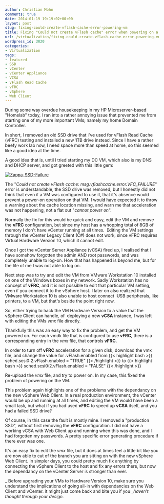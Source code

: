 ```yaml
---
author: Christian Mohn
comments: true
date: 2014-01-19 19:19:02+00:00
layout: post
slug: fixing-could-create-vflash-cache-error-powering-vm
title: Fixing "Could not create vFlash cache" error when powering on a VM
url: /virtualization/fixing-could-create-vflash-cache-error-powering-vm/
wordpress_id: 3020
categories:
- Virtualization
tags:
- featured
- SSD
- vCenter
- vCenter Appliance
- VCSA
- vFlash Read Cache
- vFRC
- vSphere
- Web Client
---
```


During some way overdue housekeeping in my HP Microserver-based "Homelab" today, I ran into a rather annoying issue that prevented me from starting one of my more important VMs; namely my home Domain Controller.

In short, I removed an old SSD drive that I've used for vFlash Read Cache (vFRC) testing and installed a new 1TB drive instead. Since I have a rather beefy work lab now, I need space more than speed at home, so this seemed like a good idea at the time.
<!--more-->

A good idea that is, until I tried starting my DC VM, which also is my DNS and DHCP server, and got greeted with this little gem:

[![Zappa-SSD-Failure](/img/Zappa-SSD-Failure.png)](/img/Zappa-SSD-Failure.png)

The "_Could not create vFlash cache: msg.vflashcache.error.VFC_FAILURE_" error is understandable, the SSD drive was removed, but I honestly did not think that even if a VM was configured to use it, that it's absence would prevent a power-on operation on that VM. I would have expected it to throw a warning about the cache location missing, and warn me that acceleration was not happening, not a flat out "_cannot power on_".

Normally the fix for this would be quick and easy, edit the VM and remove the **vFRC** configuration, but since my host has a whopping total of 8GB of memory I don't have vCenter running at all times.  Editing the VM settings through the vCenter Legacy Client (C#) does not work, since vFRC requires Virtual Hardware Version 10, which it cannot edit.

Once I got the vCenter Server Appliance (vCSA) fired up, I realised that I have somehow forgotten the admin AND root passwords, and was completely unable to log-on. How that has happened is beyond me, but for the life of me I was not able to log on.

Next step was to try and edit the VM from VMware Workstation 10 installed on one of the Windows boxes in my network. Sadly Workstation has no concept of **vFRC**, and it is not possible to edit that particular VM setting, even if you connect it to the vSphere host. I later on also realized that VMware Workstation 10 is also unable to host connect  USB peripherals, like printers, to a VM, but that's beside the point right now.

So, either trying to hack the VM Hardware Version to a value that the vSphere Client can handle, of  deploying a new **vCSA** instance, I was left with editing the VMs _vmx_ file directly.

Thankfully this was an easy way to fix the problem, and get the VM powered on. For each vmdk file that is configured to use **vFRC**, there is a corresponding entry in the _vmx_ file, that controls **vFRC**.

In order to turn off **vFRC** acceleration for a given disk, download the vmx file, and change the value for <device>.vFlash.enabled from
{{< highlight bash >}}
sched.scsi0:2.vFlash.enabled = "TRUE"
{{< /highlight >}}
to
{{< highlight bash >}}
sched.scsi0:2.vFlash.enabled = "FALSE"
{{< /highlight >}}

Re-upload the _vmx_ file, and try to power on. In my case, this fixed the problem of powering on the VM.

This problem again highlights one of the problems with the dependancy on the new vSphere Web Client. In a real production environment, the vCenter would be up and running at all times, and editing the VM would have been a small task, but what if you had used **vFRC** to speed up **vCSA** itself, and you had a failed SSD drive?

Of course, in this case the fault is mostly mine. I removed a "production SSD", without first removing the **vFRC** configuration. I did not have a working vCSA with Web Client up and running when this was done, and I had forgotten my passwords. A pretty specific error generating procedure if there ever was one.

It's an easy fix to edit the _vmx_ file, but it does at times feel a little bit like you are now able to cut of the branch you are sitting on with the new vSphere Web Client. In simpler days, you could pretty much fix anything by connecting the vSphere Client to the host and fix any errors there, but now the dependancy on the vCenter Server is stronger than ever.

_ Before upgrading your VMs to Hardware Version 10, make sure you understand the implications of going all-in with dependancies on the Web Client and vCenter. It might just come back and bite you if you __haven't thought through your design._
